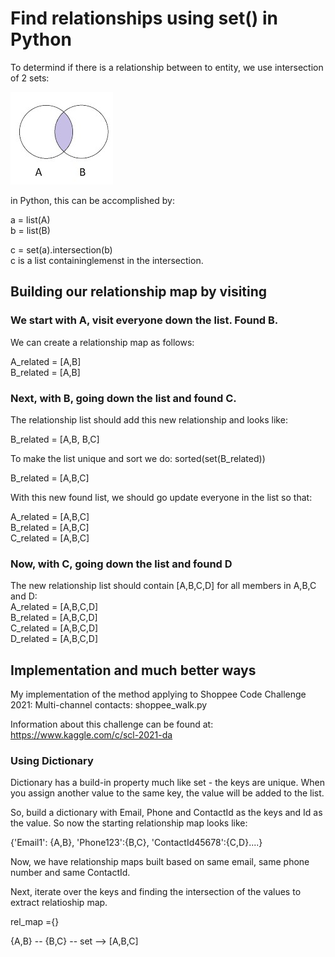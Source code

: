# Find relationships using set() in Python

To determind if there is a relationship between to entity, we use intersection of 2 sets:

![Intersection of two sets](set.jpg "Intersection of two sets")

in Python, this can be accomplished by:

a = list(A)  
b = list(B)

c = set(a).intersection(b)  
c is a list containinglemenst in the intersection.


## Building our relationship map by visiting

### We start with A, visit everyone down the list.  Found B.

We can create a relationship map as follows:

A_related = [A,B]  
B_related = [A,B]

### Next, with B, going down the list and found C.

The relationship list should add this new relationship and looks like:

B_related = [A,B, B,C]

To make the list unique and sort we do: sorted(set(B_related))

B_related = [A,B,C]

With this new found list, we should go update everyone in the list so that:

A_related = [A,B,C]  
B_related = [A,B,C]  
C_related = [A,B,C]

### Now, with C, going down the list and found D
The new relationship list should contain [A,B,C,D] for all members in A,B,C and D:  
A_related = [A,B,C,D]  
B_related = [A,B,C,D]  
C_related = [A,B,C,D]  
D_related = [A,B,C,D]

## Implementation and much better ways
My implementation of the method applying to Shoppee Code Challenge 2021: Multi-channel contacts: shoppee_walk.py

Information about this challenge can be found at: https://www.kaggle.com/c/scl-2021-da

### Using Dictionary
Dictionary has a build-in property much like set - the keys are unique.  When you assign another value to the same key, the value will be added to the list.

So, build a dictionary with Email, Phone and ContactId as the keys and Id as the value.  So now the starting relationship map looks like:

{'Email1': {A,B}, 'Phone123':{B,C}, 'ContactId45678':{C,D}....}

Now, we have relationship maps built based on same email, same phone number and same ContactId.  

Next, iterate over the keys and finding the intersection of the values to extract relatioship map.

rel_map ={}

{A,B} -- {B,C} -- set --> [A,B,C] 



